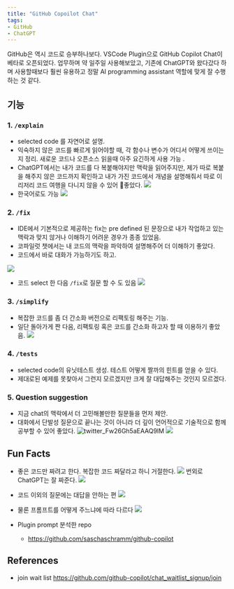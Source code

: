 ```yaml
---
title: "GitHub Copoilot Chat"
tags:
- GitHub
- ChatGPT
---
```

GitHub은 역시 코드로 승부하나보다. VSCode Plugin으로 GitHub Copilot Chat이 베타로 오픈되었다. 업무하며 약 일주일 사용해보았고, 기존에 ChatGPT와 왔다갔다 하며 사용할때보다 훨씬 유용하고 정말 AI programming assistant 역할에 맞게 잘 수행하는 것 같다. 

## 기능 
### 1. `/explain` 
- selected code 를 자연어로 설명. 
- 익숙하지 않은 코드를 빠르게 읽어야할 때, 각 함수나 변수가 어디서 어떻게 쓰이는지 정리. 새로운 코드나 오픈소스 읽을때 아주 요긴하게 사용 가능 . 
- ChatGPT에서는 내가 코드를 다 복붙해야지만 맥락을 읽어주지만, 제가 따로 복붙을 해주지 않은 코드까지 확인하고 내가 가진 코드에서 개념을 설명해줘서 따로 이리저리 코드 여행을 다니지 않을 수 있어 좋았다. 
![](https://github.com/jiyeonseo/digital-garden/assets/2231510/2335b511-cab3-429e-b2f6-89efcfff4aca)
- 한국어로도 가능
![](https://github.com/jiyeonseo/digital-garden/assets/2231510/4b32a475-73ed-47d4-b28b-c0232fd793fc)


### 2. `/fix` 
- IDE에서 기본적으로 제공하는 fix는 pre defined 된 문장으로 내가 작업하고 있는 맥락과 맞지 않거나 이해하기 어려운 경우가 종종 있었음. 
- 코파일럿 챗에서는 내 코드의 맥락을 파악하여 설명해주어 더 이해하기 좋았다. 
- 코드에서 바로 대화가 가능하기도 하고. 

![](https://github.com/jiyeonseo/digital-garden/assets/2231510/a29d38ac-c48d-4048-bdad-8a2ee1534678)
- 코드 select 한 다음 `/fix`로 질문 할 수 도 있음
![](https://github.com/jiyeonseo/digital-garden/assets/2231510/c7f83c78-61b2-46da-92c8-6d997c861d99)

### 3. `/simplify` 
- 복잡한 코드를 좀 더 간소화 버전으로 리팩토링 해주는 기능. 
- 일단 돌아가게 짠 다음, 리팩토링 혹은 코드를 간소화 하고자 할 때 이용하기 좋았음. 
![](https://github.com/jiyeonseo/digital-garden/assets/2231510/54051bb1-9f71-4c05-af6c-ffb552656fa2)


### 4. `/tests` 
- selected code의 유닛테스트 생성. 테스트 어떻게 짤까의 힌트를 얻을 수 있다. 
- 제대로된 예제를 못찾아서 그런지 모르겠지만 크게 잘 대답해주는 것인지 모르겠다. 

### 5. Question suggestion
- 지금 chat의 맥락에서 더 고민해볼만한 질문들을 먼저 제안. 
- 대화에서 단발성 질문으로 끝나는 것이 아니라 더 깊이 언어적으로 기술적으로 함께 공부할 수 있어 좋았다. 
![twitter_Fw26Gh5aEAAQ9lM](https://github.com/jiyeonseo/digital-garden/assets/2231510/702e66a9-a9d7-40a8-9cca-8b307158d54c)
![](https://github.com/jiyeonseo/digital-garden/assets/2231510/1469c58b-aa41-4fea-ac72-5652821598ee)


## Fun Facts 
- 좋은 코드만 짜려고 한다. 복잡한 코드 짜달라고 하니 거절한다. 
![](https://github.com/jiyeonseo/digital-garden/assets/2231510/f8b492ac-dcf0-4fa0-aeed-edc356dba147)
번외로 ChatGPT는 잘 짜준다. 
![](https://github.com/jiyeonseo/digital-garden/assets/2231510/a4343d60-988a-4b91-a0ba-8b29e6720b56)
 
- 코드 이외의 질문에는 대답을 안하는 편
![](https://github.com/jiyeonseo/digital-garden/assets/2231510/165d908e-1b23-4a10-8036-4e992f7616f7)

- 물론 프롬프트를 어떻게 주느냐에 따라 다르다
![](https://github.com/jiyeonseo/digital-garden/assets/2231510/d7a16a7f-411f-4f22-8e28-186e930ca84f)

- Plugin prompt 분석한 repo
	-  https://github.com/saschaschramm/github-copilot

## References
- join wait list https://github.com/github-copilot/chat_waitlist_signup/join 